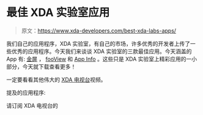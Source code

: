 # 最佳 XDA 实验室应用

> 原文：<https://www.xda-developers.com/best-xda-labs-apps/>

我们自己的应用程序，XDA 实验室，有自己的市场，许多优秀的开发者上传了一些优秀的应用程序。今天我们来谈谈 XDA 实验室的三款最佳应用。今天涵盖的 App 有: [金屏](https://labs.xda-developers.com/store/app/com.teqtic.kinscreen) ， [fooView](https://labs.xda-developers.com/store/app/com.fooview.android.fooview) 和 [App Info](https://labs.xda-developers.com/store/app/cz.marstaj.apppackage) 。这些只是 XDA 实验室上精彩应用的一小部分，今天就下载查看更多！

一定要看看其他伟大的 [XDA 电视台](http://www.xda-developers.com/xda-tv/)视频。

提及的应用程序:

请订阅 XDA 电视台的